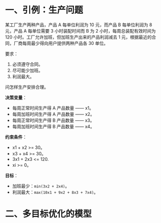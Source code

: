 # 一、引例：生产问题

某工厂生产两种产品，产品 A 每单位利润为 10 元，而产品 B 每单位利润为 8 元，产品 A 每单位需要 3 小时装配时间而 B 为 2 小时，每周总装配有效时间为 120 小时。工厂允许加班，但加班生产出来的产品利润减去 1 元，根据最近的合同，厂商每周最少得向用户提供两种产品各 30 单位。

要求：

1. 必须遵守合同。
2. 尽可能少加班。
3. 利润最大。

问怎样生产安排合理。

**决策变量**：

- 每周正常时间生产得 A 产品数量 —— x1。
- 每周加班时间生产得 A 产品数量 —— x2。
- 每周正常时间生产得 B 产品数量 —— x3。
- 每周加班时间生产得 B 产品数量 —— x4。

**约束条件**：

- x1 + x2 >= 30。
- x3 + x4 >= 30。
- 3x1 + 2x3 <= 120.
- xi >= 0。

**目标**：

- 加班最少：`min(3x2 + 2x4)`。
- 利润最大：`max(10x1 + 9x2 + 8x3 + 7x4)`。

# 二、多目标优化的模型

